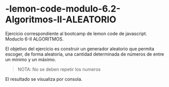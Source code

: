 # -lemon-code-modulo-6.2-Algoritmos-II-ALEATORIO
Ejercicio correspondiente al bootcamp de lemon code de javascript. Moduclo 6-II ALGORITMOS.

El objetivo del ejercicio es construir un generador aleatorio que permita escoger, de forma aleatoria, una cantidad determinada de números de entre un mínimo y un máximo.

>NOTA: No se deben repetir los numeros

El resultado se visualiza por consola.